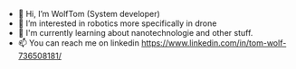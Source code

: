 - 👋 Hi, I’m WolfTom (System developer)
- 👀 I’m interested in robotics more specifically in drone 
- 🌱 I'm currently learning about nanotechnologie and other stuff.
- 📫 You can reach me on linkedin https://www.linkedin.com/in/tom-wolf-736508181/
